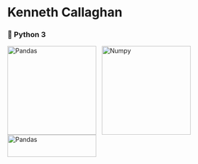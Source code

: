 # Kenneth Callaghan

### 🐍 Python 3

<img align="left" alt="Pandas" width="200" style="padding-right:10px;" src="https://www.freecodecamp.org/news/content/images/2020/07/pandas-logo.png"/>
<img align="left" alt="Numpy" width="200" style="padding-right:10px;" src="https://i0.wp.com/www.ozgurozkok.com/wp-content/uploads/2019/12/numpy-python.png?fit=765%2C306&ssl=1)"/>
<img align="left" alt="Pandas" width="200" height="50" style="padding-right:10px;" src="https://www.pybits.de/static/core/img/software/matplotlib_logo.png"/>




